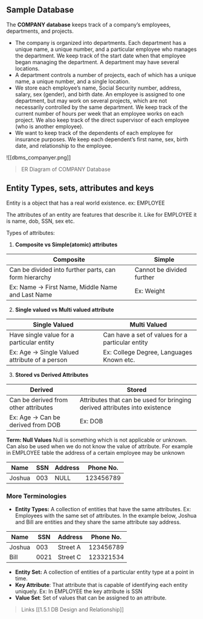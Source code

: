 ## Sample Database

The **COMPANY database** keeps track of a company’s employees, departments, and projects.
- The company is organized into departments. Each department has a unique name, a unique number, and a particular employee who manages the department. We keep track of the start date when that employee began managing the department. A department may have several locations. 
- A department controls a number of projects, each of which has a unique name, a unique number, and a single location. 
- We store each employee’s name, Social Security number, address, salary, sex (gender), and birth date. An employee is assigned to one department, but may work on several projects, which are not necessarily controlled by the same department. We keep track of the current number of hours per week that an employee works on each project. We also keep track of the direct supervisor of each employee (who is another employee). 
- We want to keep track of the dependents of each employee for insurance purposes. We keep each dependent’s first name, sex, birth date, and relationship to the employee.

![[dbms_companyer.png]]
>ER Diagram of COMPANY Database


## Entity Types, sets, attributes and keys

Entity is a object that has a real world existence. 
ex: EMPLOYEE

The attributes of an entity are features that describe it. Like for EMPLOYEE it is name, dob, SSN, sex etc. 

Types of attributes:

1) **Composite vs Simple(atomic) attributes**

|Composite|Simple|
|--|--|
|Can be divided into further parts, can form hierarchy |Cannot be divided further|
|Ex: Name -> First Name, Middle Name and Last Name|Ex: Weight|


2) **Single valued vs Multi valued attribute**

|Single Valued|Multi Valued|
|---|---|
|Have single value for a particular entity|Can have a set of values for a particular entity|
|Ex: Age -> Single Valued attribute of a person|Ex: College Degree, Languages Known etc.|


3) **Stored vs Derived Attributes**

|Derived|Stored|
|---|---|
|Can be derived from other attributes|Attributes that can be used for bringing derived attributes into existence|
|Ex: Age -> Can be derived from DOB|Ex: DOB|


 **Term: Null Values**
	Null is something which is not applicable or unknown.
	Can also be used when we do not know the value of attribute.
	For example in EMPLOYEE table the address of a certain employee may be unknown
	 
|Name|SSN|Address|Phone No.|
|---|---|---|---|
|Joshua|003|NULL|123456789|

### More Terminologies

- **Entity Types:** A collection of entities that have the same attributes. Ex: Employees with the same set of attributes. In the example below, Joshua and Bill are entities and they share the same attribute say address. 

|Name|SSN|Address|Phone No.|
|---|---|---|---|
|Joshua|003|Street A|123456789|
|Bill|0021|Street C|123321534|

- **Entity Set:** A collection of entities of a particular entity type at a point in time.  
- **Key Attribute**: That attribute that is capable of identifying each entity uniquely. Ex: In EMPLOYEE the key attribute is SSN
- **Value Set**: Set of values that can be assigned to an attribute. 

> Links 
[[1.5.1 DB Design and Relationship]]

